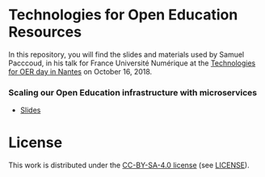 # Technologies for Open Education Resources

In this repository, you will find the slides and materials used by Samuel Pacccoud, in his talk for France Université Numérique at the [Technologies for OER day in Nantes](https://www.x5gon.org/event/tech-for-oer) on October 16, 2018.

### Scaling our Open Education infrastructure with microservices

- [Slides](https://openfun.github.io/toer_nantes/slides/)

# License

This work is distributed under the [CC-BY-SA-4.0
license](https://creativecommons.org/licenses/by-sa/4.0/) (see
[LICENSE](./LICENSE)).
